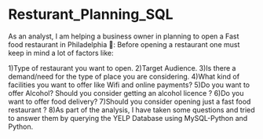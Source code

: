 # Resturant_Planning_SQL

As an analyst, I am helping a business owner in planning to open a Fast food restaurant in Philadelphia 🍟: 
Before opening a restaurant one must keep in mind a lot of factors like:

1)Type of restaurant you want to open.
2)Target Audience.
3)Is there a demand/need for the type of place you are considering.
4)What kind of facilities you want to offer like Wifi and online payments?
5)Do you want to offer Alcohol? Should you consider getting an alcohol licence ?
6)Do you want to offer food delivery?
7)Should you consider opening just a fast food restaurant ?
8)As part of the analysis, I have taken some questions and tried to answer them by querying the YELP Database using MySQL-Python and Python.

